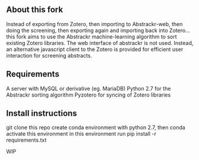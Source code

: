 ## About this fork
Instead of exporting from Zotero, then importing to Abstrackr-web, then doing the screening, then exporting again and importing back into Zotero... this fork aims to use the Abstrackr machine-learning algorithm to sort existing Zotero libraries. The web interface of abstrackr is not used. Instead, an alternative javascript client to the Zotero is provided for efficient user interaction for screening abstracts.

## Requirements
A server with MySQL or derivative (eg. MariaDB)
Python 2.7 for the Abstrackr sorting algorithm
Pyzotero for syncing of Zotero libraries

## Install instructions
git clone this repo 
create conda environment with python 2.7, then  conda activate this environment
in this environment run pip install -r requirements.txt

WIP
